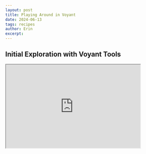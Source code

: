 ```yaml
---
layout: post
title: Playing Around in Voyant
date: 2024-06-13
tags: recipes
author: Erin
excerpt: 
---
```


## Initial Exploration with Voyant Tools

<iframe style='width: 424px; height: 262px;' src='https://voyant-tools.org/tool/Trends/?query=sugar&corpus=064b4adba3ad0f4ab4dc901563f65a35'></iframe>